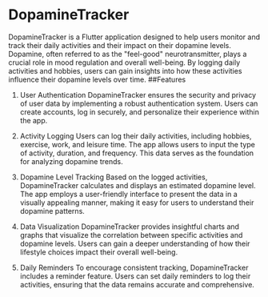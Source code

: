 # DopamineTracker
DopamineTracker is a Flutter application designed to help users monitor and track their daily activities and their impact on their dopamine levels. Dopamine, often referred to as the "feel-good" neurotransmitter, plays a crucial role in mood regulation and overall well-being. By logging daily activities and hobbies, users can gain insights into how these activities influence their dopamine levels over time.
##Features
1. User Authentication
DopamineTracker ensures the security and privacy of user data by implementing a robust authentication system. Users can create accounts, log in securely, and personalize their experience within the app.

2. Activity Logging
Users can log their daily activities, including hobbies, exercise, work, and leisure time. The app allows users to input the type of activity, duration, and frequency. This data serves as the foundation for analyzing dopamine trends.

3. Dopamine Level Tracking
Based on the logged activities, DopamineTracker calculates and displays an estimated dopamine level. The app employs a user-friendly interface to present the data in a visually appealing manner, making it easy for users to understand their dopamine patterns.

4. Data Visualization
DopamineTracker provides insightful charts and graphs that visualize the correlation between specific activities and dopamine levels. Users can gain a deeper understanding of how their lifestyle choices impact their overall well-being.

5. Daily Reminders
To encourage consistent tracking, DopamineTracker includes a reminder feature. Users can set daily reminders to log their activities, ensuring that the data remains accurate and comprehensive.



